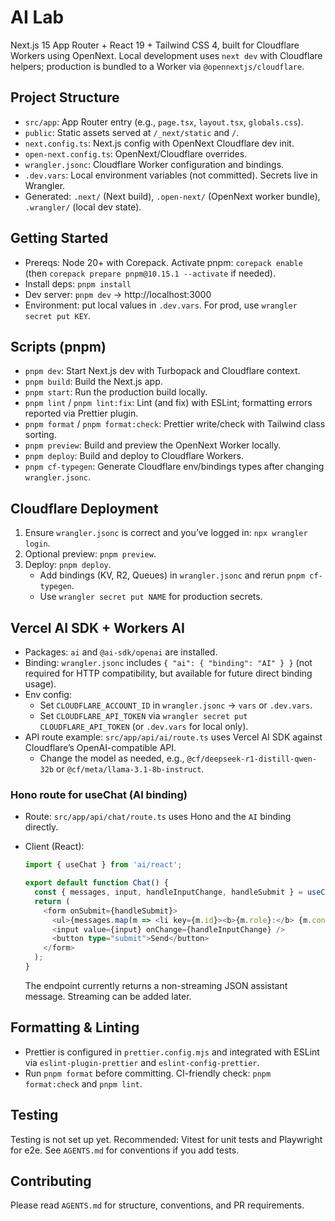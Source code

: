 # AI Lab

Next.js 15 App Router + React 19 + Tailwind CSS 4, built for Cloudflare Workers using OpenNext. Local development uses `next dev` with Cloudflare helpers; production is bundled to a Worker via `@opennextjs/cloudflare`.

## Project Structure

- `src/app`: App Router entry (e.g., `page.tsx`, `layout.tsx`, `globals.css`).
- `public`: Static assets served at `/_next/static` and `/`.
- `next.config.ts`: Next.js config with OpenNext Cloudflare dev init.
- `open-next.config.ts`: OpenNext/Cloudflare overrides.
- `wrangler.jsonc`: Cloudflare Worker configuration and bindings.
- `.dev.vars`: Local environment variables (not committed). Secrets live in Wrangler.
- Generated: `.next/` (Next build), `.open-next/` (OpenNext worker bundle), `.wrangler/` (local dev state).

## Getting Started

- Prereqs: Node 20+ with Corepack. Activate pnpm: `corepack enable` (then `corepack prepare pnpm@10.15.1 --activate` if needed).
- Install deps: `pnpm install`
- Dev server: `pnpm dev` → http://localhost:3000
- Environment: put local values in `.dev.vars`. For prod, use `wrangler secret put KEY`.

## Scripts (pnpm)

- `pnpm dev`: Start Next.js dev with Turbopack and Cloudflare context.
- `pnpm build`: Build the Next.js app.
- `pnpm start`: Run the production build locally.
- `pnpm lint` / `pnpm lint:fix`: Lint (and fix) with ESLint; formatting errors reported via Prettier plugin.
- `pnpm format` / `pnpm format:check`: Prettier write/check with Tailwind class sorting.
- `pnpm preview`: Build and preview the OpenNext Worker locally.
- `pnpm deploy`: Build and deploy to Cloudflare Workers.
- `pnpm cf-typegen`: Generate Cloudflare env/bindings types after changing `wrangler.jsonc`.

## Cloudflare Deployment

1. Ensure `wrangler.jsonc` is correct and you’ve logged in: `npx wrangler login`.
2. Optional preview: `pnpm preview`.
3. Deploy: `pnpm deploy`.
   - Add bindings (KV, R2, Queues) in `wrangler.jsonc` and rerun `pnpm cf-typegen`.
   - Use `wrangler secret put NAME` for production secrets.

## Vercel AI SDK + Workers AI

- Packages: `ai` and `@ai-sdk/openai` are installed.
- Binding: `wrangler.jsonc` includes `{ "ai": { "binding": "AI" } }` (not required for HTTP compatibility, but available for future direct binding usage).
- Env config:
  - Set `CLOUDFLARE_ACCOUNT_ID` in `wrangler.jsonc` → `vars` or `.dev.vars`.
  - Set `CLOUDFLARE_API_TOKEN` via `wrangler secret put CLOUDFLARE_API_TOKEN` (or `.dev.vars` for local only).
- API route example: `src/app/api/ai/route.ts` uses Vercel AI SDK against Cloudflare’s OpenAI-compatible API.
  - Change the model as needed, e.g., `@cf/deepseek-r1-distill-qwen-32b` or `@cf/meta/llama-3.1-8b-instruct`.

### Hono route for useChat (AI binding)

- Route: `src/app/api/chat/route.ts` uses Hono and the `AI` binding directly.
- Client (React):

  ```ts
  import { useChat } from 'ai/react';

  export default function Chat() {
    const { messages, input, handleInputChange, handleSubmit } = useChat({ api: '/api/chat' });
    return (
      <form onSubmit={handleSubmit}>
        <ul>{messages.map(m => <li key={m.id}><b>{m.role}:</b> {m.content}</li>)}</ul>
        <input value={input} onChange={handleInputChange} />
        <button type="submit">Send</button>
      </form>
    );
  }
  ```

  The endpoint currently returns a non-streaming JSON assistant message. Streaming can be added later.

## Formatting & Linting

- Prettier is configured in `prettier.config.mjs` and integrated with ESLint via `eslint-plugin-prettier` and `eslint-config-prettier`.
- Run `pnpm format` before committing. CI-friendly check: `pnpm format:check` and `pnpm lint`.

## Testing

Testing is not set up yet. Recommended: Vitest for unit tests and Playwright for e2e. See `AGENTS.md` for conventions if you add tests.

## Contributing

Please read `AGENTS.md` for structure, conventions, and PR requirements.

